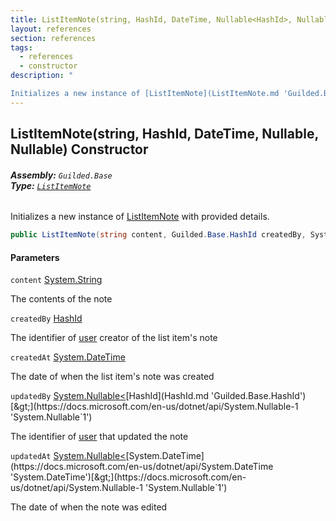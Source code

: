 ```yaml
---
title: ListItemNote(string, HashId, DateTime, Nullable<HashId>, Nullable<DateTime>)
layout: references
section: references
tags:
  - references
  - constructor
description: "

Initializes a new instance of [ListItemNote](ListItemNote.md 'Guilded.Base.Content.ListItemNote') with provided details."
---
```


## ListItemNote(string, HashId, DateTime, Nullable<HashId>, Nullable<DateTime>) Constructor
###### **Assembly:** `Guilded.Base`<br/>**Type:** [`ListItemNote`](ListItemNote.md 'Guilded.Base.Content.ListItemNote')

Initializes a new instance of [ListItemNote](ListItemNote.md 'Guilded.Base.Content.ListItemNote') with provided details.

```csharp
public ListItemNote(string content, Guilded.Base.HashId createdBy, System.DateTime createdAt, System.Nullable<Guilded.Base.HashId> updatedBy, System.Nullable<System.DateTime> updatedAt);
```
#### Parameters

<a name='Guilded.Base.Content.ListItemNote.ListItemNote(string,Guilded.Base.HashId,System.DateTime,System.Nullable_Guilded.Base.HashId_,System.Nullable_System.DateTime_).content'></a>

`content` [System.String](https://docs.microsoft.com/en-us/dotnet/api/System.String 'System.String')

The contents of the note

<a name='Guilded.Base.Content.ListItemNote.ListItemNote(string,Guilded.Base.HashId,System.DateTime,System.Nullable_Guilded.Base.HashId_,System.Nullable_System.DateTime_).createdBy'></a>

`createdBy` [HashId](HashId.md 'Guilded.Base.HashId')

The identifier of [user](User.md 'Guilded.Base.Users.User') creator of the list item's note

<a name='Guilded.Base.Content.ListItemNote.ListItemNote(string,Guilded.Base.HashId,System.DateTime,System.Nullable_Guilded.Base.HashId_,System.Nullable_System.DateTime_).createdAt'></a>

`createdAt` [System.DateTime](https://docs.microsoft.com/en-us/dotnet/api/System.DateTime 'System.DateTime')

The date of when the list item's note was created

<a name='Guilded.Base.Content.ListItemNote.ListItemNote(string,Guilded.Base.HashId,System.DateTime,System.Nullable_Guilded.Base.HashId_,System.Nullable_System.DateTime_).updatedBy'></a>

`updatedBy` [System.Nullable&lt;](https://docs.microsoft.com/en-us/dotnet/api/System.Nullable-1 'System.Nullable`1')[HashId](HashId.md 'Guilded.Base.HashId')[&gt;](https://docs.microsoft.com/en-us/dotnet/api/System.Nullable-1 'System.Nullable`1')

The identifier of [user](User.md 'Guilded.Base.Users.User') that updated the note

<a name='Guilded.Base.Content.ListItemNote.ListItemNote(string,Guilded.Base.HashId,System.DateTime,System.Nullable_Guilded.Base.HashId_,System.Nullable_System.DateTime_).updatedAt'></a>

`updatedAt` [System.Nullable&lt;](https://docs.microsoft.com/en-us/dotnet/api/System.Nullable-1 'System.Nullable`1')[System.DateTime](https://docs.microsoft.com/en-us/dotnet/api/System.DateTime 'System.DateTime')[&gt;](https://docs.microsoft.com/en-us/dotnet/api/System.Nullable-1 'System.Nullable`1')

The date of when the note was edited